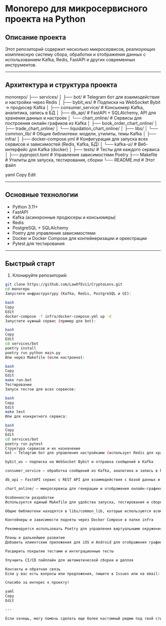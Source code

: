 # Monorepo для микросервисного проекта на Python

## Описание проекта

Этот репозиторий содержит несколько микросервисов, реализующих комплексную систему сбора, обработки и отображения данных с использованием Kafka, Redis, FastAPI и других современных инструментов.

---

## Архитектура и структура проекта

monorepo/
├── services/
│ ├── bot/ # Telegram бот для взаимодействия и настройки через Redis
│ ├── bybit_ws/ # Подписка на WebSocket Bybit → продюсер Kafka
│ ├── consumer_service/ # Консьюмер Kafka, аналитика, запись в БД
│ ├── db_api/ # FastAPI + SQLAlchemy, API для хранения данных и настроек
│ └── chart_online/ # Сервисы для построения онлайн графиков из Kafka
│ ├── book_order_chart_online/
│ ├── trade_chart_online/
│ └── liquidation_chart_online/
│
├── libs/
│ └── common_lib/ # Общие библиотеки: модели, утилиты, темы Kafka
│
├── infra/
│ ├── docker-compose.yml # Конфигурация для запуска всех сервисов и зависимостей (Redis, Kafka, БД)
│ └── kafka-ui/ # Веб-интерфейс для Kafka (docker)
│
├── tests/ # Тесты для каждого сервиса
│
├── pyproject.toml # Управление зависимостями Poetry
├── Makefile # Утилиты для запуска, тестирования, сборки
└── README.md # Этот файл

yaml
Copy
Edit

---

## Основные технологии

- Python 3.11+
- FastAPI
- Kafka (асинхронные продюсеры и консьюмеры)
- Redis
- PostgreSQL + SQLAlchemy
- Poetry для управления зависимостями
- Docker и Docker Compose для контейнеризации и оркестрации
- Pytest для тестирования

---

## Быстрый старт

1. Клонируйте репозиторий:

```bash
git clone https://github.com/LawOfEvi1/CryptoLens.git
cd monorepo
Запустите инфраструктуру (Kafka, Redis, PostgreSQL и UI):

bash
Copy
Edit
docker-compose -f infra/docker-compose.yml up -d
Запустите нужный сервис (пример для bot):

bash
Copy
Edit
cd services/bot
poetry install
poetry run python main.py
Или через Makefile (если настроено):

bash
Copy
Edit
make run-bot
Тестирование
Запуск тестов для всех сервисов:

bash
Copy
Edit
make test
Или для конкретного сервиса:

bash
Copy
Edit
cd services/bot
poetry run pytest
Структура сервисов и их назначение
bot — Telegram бот для управления настройками (использует Redis для хранения временных данных)

bybit_ws — подписка на WebSocket Bybit и отправка сообщений в Kafka

consumer_service — обработка сообщений из Kafka, аналитика и запись в PostgreSQL

db_api — FastAPI сервис с REST API для взаимодействия с базой данных и настройками

chart_online/ — микросервисы для генерации и отображения онлайн-графиков на основе данных Kafka

Особенности разработки
Используется единый Makefile для удобства запуска, тестирования и сборки

Общие библиотеки находятся в libs/common_lib, которые используются всеми сервисами

Контейнеры и зависимости подняты через Docker Compose в папке infra

Рекомендуется использовать Poetry для управления виртуальными окружениями и зависимостями

Планы и дальнейшее развитие
Добавить клиентские приложения для iOS и Android для отображения графиков

Расширить покрытие тестами и интеграционные тесты

Улучшить CI/CD пайплайн для автоматической сборки и деплоя

Контакты и обратная связь
Если у вас есть вопросы или предложения, пишите в Issues или на email: your.email@example.com

Спасибо за интерес к проекту!

yaml
Copy
Edit

---

Если хочешь, могу помочь сделать еще более кастомный ридми под твой стиль.







